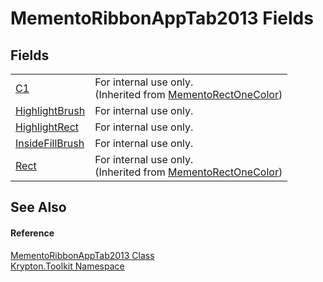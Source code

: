 # MementoRibbonAppTab2013 Fields




## Fields
<table>
<tr>
<td><a href="685b114a-4779-a6f8-38ec-700e41acb0a6.md">C1</a></td>
<td>For internal use only.<br />(Inherited from <a href="5ffdd055-cb6f-24cf-6b81-9b897df9815a.md">MementoRectOneColor</a>)</td></tr>
<tr>
<td><a href="4d0e76e6-5f8d-3255-8620-6adc8626dd3d.md">HighlightBrush</a></td>
<td>For internal use only.</td></tr>
<tr>
<td><a href="6d934265-89e5-8717-fb49-77b24b92ef07.md">HighlightRect</a></td>
<td>For internal use only.</td></tr>
<tr>
<td><a href="a5bf825f-c925-5f24-6977-6832673b4419.md">InsideFillBrush</a></td>
<td>For internal use only.</td></tr>
<tr>
<td><a href="336d0ab6-7f39-3c76-c10e-df28688b7d54.md">Rect</a></td>
<td>For internal use only.<br />(Inherited from <a href="5ffdd055-cb6f-24cf-6b81-9b897df9815a.md">MementoRectOneColor</a>)</td></tr>
</table>

## See Also


#### Reference
<a href="757778e5-e136-f1f0-9c24-484db54fb1a8.md">MementoRibbonAppTab2013 Class</a>  
<a href="79d2eac2-21f4-54ff-7552-b20c33c30600.md">Krypton.Toolkit Namespace</a>  
